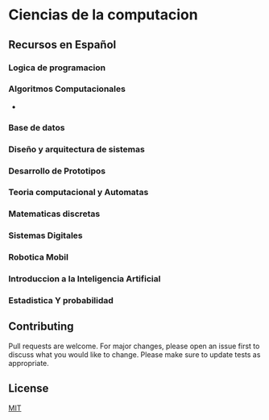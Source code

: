 # Ciencias de la computacion

## Recursos en Español

### Logica de programacion

### Algoritmos Computacionales
* []()

### Base de datos

### Diseño y arquitectura de sistemas

### Desarrollo de Prototipos

### Teoria computacional y Automatas

### Matematicas discretas

### Sistemas Digitales

### Robotica Mobil

### Introduccion a la Inteligencia Artificial

### Estadistica Y probabilidad


## Contributing 

Pull requests are welcome. For major changes, please open an issue first to discuss what you would like to change.
Please make sure to update tests as appropriate.

## License
[MIT](https://choosealicense.com/licenses/mit/)
